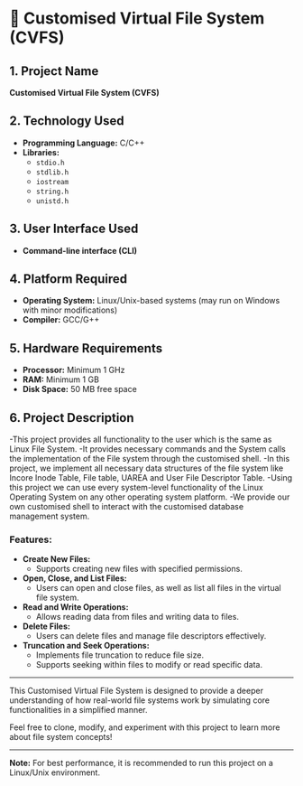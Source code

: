 # 📁 Customised Virtual File System (CVFS)

## 1. Project Name
**Customised Virtual File System (CVFS)**

## 2. Technology Used
- **Programming Language:** C/C++
- **Libraries:**
  - `stdio.h`
  - `stdlib.h`
  - `iostream`
  - `string.h`
  - `unistd.h`

## 3. User Interface Used
- **Command-line interface (CLI)**

## 4. Platform Required
- **Operating System:** Linux/Unix-based systems (may run on Windows with minor modifications)
- **Compiler:** GCC/G++

## 5. Hardware Requirements
- **Processor:** Minimum 1 GHz
- **RAM:** Minimum 1 GB
- **Disk Space:** 50 MB free space

## 6. Project Description
-This project provides all functionality to the user which is the same as Linux File System.
-It provides necessary commands and the System calls the implementation of the File system through the customised shell.
-In this project, we implement all necessary data structures of the file system like Incore Inode Table, File table, UAREA and User File Descriptor Table.
-Using this project we can use every system-level functionality of the Linux Operating System on any other operating system platform.
-We provide our own customised shell to interact with the customised database management system.

### Features:
- **Create New Files:**
  - Supports creating new files with specified permissions.
- **Open, Close, and List Files:**
  - Users can open and close files, as well as list all files in the virtual file system.
- **Read and Write Operations:**
  - Allows reading data from files and writing data to files.
- **Delete Files:**
  - Users can delete files and manage file descriptors effectively.
- **Truncation and Seek Operations:**
  - Implements file truncation to reduce file size.
  - Supports seeking within files to modify or read specific data.

---

This Customised Virtual File System is designed to provide a deeper understanding of how real-world file systems work by simulating core functionalities in a simplified manner.

Feel free to clone, modify, and experiment with this project to learn more about file system concepts!

---

**Note:** For best performance, it is recommended to run this project on a Linux/Unix environment.

